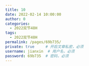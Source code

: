 ```yaml
---
title: 10
date: 2022-02-14 10:00:00
author: 0
categories: 
  - 2022双节48H
tags: 
  - 2022双节48H
permalink: /pages/69b735/
private: true     # 开启文章私密，必须
username: jianxin  # 用户名，必须
password: 69b735  # 密码，必须
---
```



